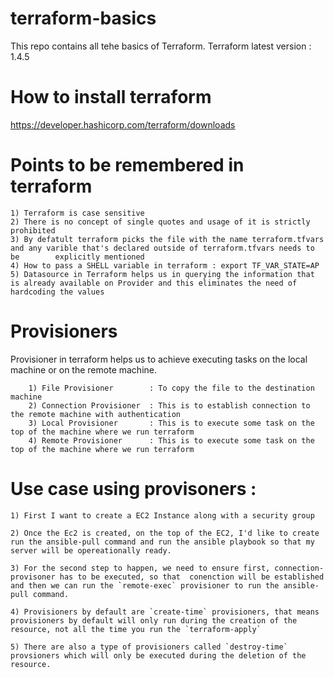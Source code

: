# terraform-basics

This repo contains all tehe basics of Terraform.
Terraform latest version : 1.4.5

# How to install terraform

https://developer.hashicorp.com/terraform/downloads

# Points to be remembered in terraform

    1) Terraform is case sensitive 
    2) There is no concept of single quotes and usage of it is strictly prohibited
    3) By defatult terraform picks the file with the name terraform.tfvars and any varible that's declared outside of terraform.tfvars needs to be        explicitly mentioned
    4) How to pass a SHELL variable in terraform : export TF_VAR_STATE=AP
    5) Datasource in Terraform helps us in querying the information that is already available on Provider and this eliminates the need of hardcoding the values


# Provisioners

Provisioner in terraform helps us to achieve executing tasks on the local machine or on the remote machine.


        1) File Provisioner        : To copy the file to the destination machine 
        2) Connection Provisioner  : This is to establish connection to the remote machine with authentication
        3) Local Provisioner       : This is to execute some task on the top of the machine where we run terraform
        4) Remote Provisioner      : This is to execute some task on the top of the machine where we run terraform


# Use case using provisoners :

    1) First I want to create a EC2 Instance along with a security group

    2) Once the Ec2 is created, on the top of the EC2, I'd like to create run the ansible-pull command and run the ansible playbook so that my server will be opereationally ready.

    3) For the second step to happen, we need to ensure first, connection-provisoner has to be executed, so that  conenction will be established and then we can run the `remote-exec` provisioner to run the ansible-pull command.

    4) Provisioners by default are `create-time` provisioners, that means provisioners by default will only run during the creation of the resource, not all the time you run the `terraform-apply`

    5) There are also a type of provisioners called `destroy-time` provsioners which will only be executed during the deletion of the resource.
